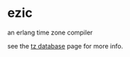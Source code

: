# ezic # 
an erlang time zone compiler

see the [tz database](http://www.twinsun.com/tz/tz-link.htm) page for more info.

